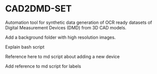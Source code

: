 # CAD2DMD-SET
Automation tool for synthetic data generation of OCR ready datasets of Digital Measurement Devices (DMD) from 3D CAD models.


Add a background folder with high resolution images.

Explain bash script

Reference here to md script about adding a new device

Add reference to md script for labels